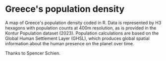 # Greece's population density

A map of Greece's population density coded in R. Data is represented by H3 hexagons with population counts at 400m resolution, as is provided in the Kontur Population dataset (2023). Population calculations are based on the Global Human Settlement Layer (GHSL), which produces global spatial information about the human presence on the planet over time.

Thanks to Spencer Schien.
